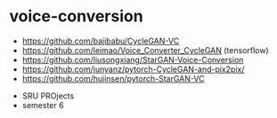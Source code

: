 # voice-conversion

- https://github.com/bajibabu/CycleGAN-VC
- https://github.com/leimao/Voice_Converter_CycleGAN (tensorflow)
- https://github.com/liusongxiang/StarGAN-Voice-Conversion
- https://github.com/junyanz/pytorch-CycleGAN-and-pix2pix/
- https://github.com/hujinsen/pytorch-StarGAN-VC

* SRU PROjects
* semester 6
